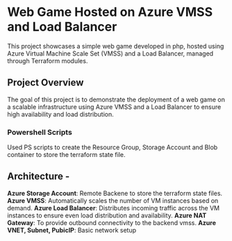 # Web Game Hosted on Azure VMSS and Load Balancer 
This project showcases a simple web game developed in php, hosted using Azure Virtual Machine Scale Set (VMSS) and a Load Balancer, managed through Terraform modules. 

## Project Overview 
The goal of this project is to demonstrate the deployment of a web game on a scalable infrastructure using Azure VMSS and a Load Balancer to ensure high availability and load distribution. 

### Powershell Scripts
Used PS scripts to create the Resource Group, Storage Account and Blob container to store the terraform state file.

## Architecture - 
**Azure Storage Account**: Remote Backene to store the terraform state files.
**Azure VMSS**: Automatically scales the number of VM instances based on demand. 
**Azure Load Balancer**: Distributes incoming traffic across the VM instances to ensure even load distribution and availability.
**Azure NAT Gateway**: To provide outbound connectivity to the backend vmss.
**Azure VNET, Subnet, PubicIP**: Basic network setup